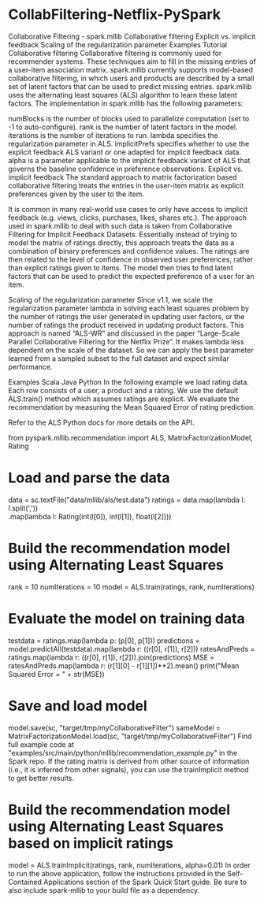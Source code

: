 # CollabFiltering-Netflix-PySpark
Collaborative Filtering - spark.mllib
Collaborative filtering
Explicit vs. implicit feedback
Scaling of the regularization parameter
Examples
Tutorial
Collaborative filtering
Collaborative filtering is commonly used for recommender systems. These techniques aim to fill in the missing entries of a user-item association matrix. spark.mllib currently supports model-based collaborative filtering, in which users and products are described by a small set of latent factors that can be used to predict missing entries. spark.mllib uses the alternating least squares (ALS) algorithm to learn these latent factors. The implementation in spark.mllib has the following parameters:

numBlocks is the number of blocks used to parallelize computation (set to -1 to auto-configure).
rank is the number of latent factors in the model.
iterations is the number of iterations to run.
lambda specifies the regularization parameter in ALS.
implicitPrefs specifies whether to use the explicit feedback ALS variant or one adapted for implicit feedback data.
alpha is a parameter applicable to the implicit feedback variant of ALS that governs the baseline confidence in preference observations.
Explicit vs. implicit feedback
The standard approach to matrix factorization based collaborative filtering treats the entries in the user-item matrix as explicit preferences given by the user to the item.

It is common in many real-world use cases to only have access to implicit feedback (e.g. views, clicks, purchases, likes, shares etc.). The approach used in spark.mllib to deal with such data is taken from Collaborative Filtering for Implicit Feedback Datasets. Essentially instead of trying to model the matrix of ratings directly, this approach treats the data as a combination of binary preferences and confidence values. The ratings are then related to the level of confidence in observed user preferences, rather than explicit ratings given to items. The model then tries to find latent factors that can be used to predict the expected preference of a user for an item.

Scaling of the regularization parameter
Since v1.1, we scale the regularization parameter lambda in solving each least squares problem by the number of ratings the user generated in updating user factors, or the number of ratings the product received in updating product factors. This approach is named “ALS-WR” and discussed in the paper “Large-Scale Parallel Collaborative Filtering for the Netflix Prize”. It makes lambda less dependent on the scale of the dataset. So we can apply the best parameter learned from a sampled subset to the full dataset and expect similar performance.

Examples
Scala
Java
Python
In the following example we load rating data. Each row consists of a user, a product and a rating. We use the default ALS.train() method which assumes ratings are explicit. We evaluate the recommendation by measuring the Mean Squared Error of rating prediction.

Refer to the ALS Python docs for more details on the API.

from pyspark.mllib.recommendation import ALS, MatrixFactorizationModel, Rating

# Load and parse the data
data = sc.textFile("data/mllib/als/test.data")
ratings = data.map(lambda l: l.split(','))\
    .map(lambda l: Rating(int(l[0]), int(l[1]), float(l[2])))

# Build the recommendation model using Alternating Least Squares
rank = 10
numIterations = 10
model = ALS.train(ratings, rank, numIterations)

# Evaluate the model on training data
testdata = ratings.map(lambda p: (p[0], p[1]))
predictions = model.predictAll(testdata).map(lambda r: ((r[0], r[1]), r[2]))
ratesAndPreds = ratings.map(lambda r: ((r[0], r[1]), r[2])).join(predictions)
MSE = ratesAndPreds.map(lambda r: (r[1][0] - r[1][1])**2).mean()
print("Mean Squared Error = " + str(MSE))

# Save and load model
model.save(sc, "target/tmp/myCollaborativeFilter")
sameModel = MatrixFactorizationModel.load(sc, "target/tmp/myCollaborativeFilter")
Find full example code at "examples/src/main/python/mllib/recommendation_example.py" in the Spark repo.
If the rating matrix is derived from other source of information (i.e., it is inferred from other signals), you can use the trainImplicit method to get better results.

# Build the recommendation model using Alternating Least Squares based on implicit ratings
model = ALS.trainImplicit(ratings, rank, numIterations, alpha=0.01)
In order to run the above application, follow the instructions provided in the Self-Contained Applications section of the Spark Quick Start guide. Be sure to also include spark-mllib to your build file as a dependency.
